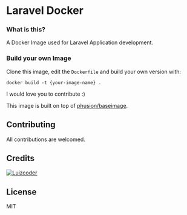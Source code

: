 # Laravel Docker

### What is this?

A Docker Image used for Laravel Application development.

### Build your own Image

Clone this image, edit the `Dockerfile` and build your own version with:

```shell
docker build -t {your-image-name} .
```

I would love you to contribute :)

This image is built on top of [phusion/baseimage](https://github.com/phusion/baseimage-docker).


## Contributing

All contributions are welcomed.


## Credits

[![Luizcoder](https://img.shields.io/badge/Author-Luizcoder-orange.svg)](http://luizcoder.com.br/)


## License

MIT




